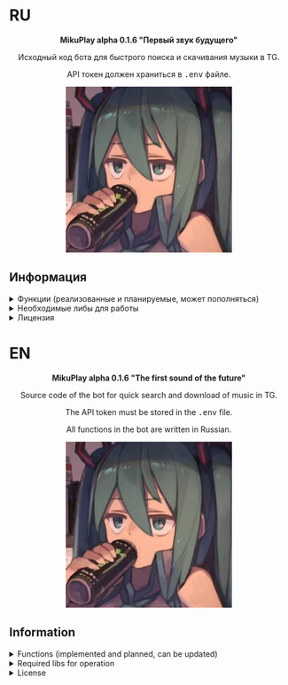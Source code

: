 # RU
<p align="center"><b>MikuPlay alpha 0.1.6 "Первый звук будущего"</b></p>
<p align="center">Исходный код бота для быстрого поиска и скачивания музыки в TG.</p>
<p align="center">API токен должен храниться в <tt>.env</tt> файле.</p>

<p align="center">
    <img src="/assets/ava.jpeg" width="300px" height="300px"/>
</p>

## Информация
<details>

<summary>Функции (реализованные и планируемые, может пополняться)</summary>

- [x] Inline-поиск треков;
- [x] Добавление аудио-файлов (вплоть до нескольких десятков или 100 штук за раз);
- [x] Замена аудио-файлов и их информации;
- [x] Редактирование сведений добавленного аудио-файла в БД (Исполнителя, название. Не меняет информацию в самом MP3 файле.);
- [x] Удаление трека из поисковой выдачи;
- [x] Добавление администраторов;
- [x] Разжалование администраторов;
- [ ] Создание личных плейлистов;
- [ ] Нейросеть с личностью Мику.

</details>
<details>

<summary>Необходимые либы для работы</summary>

1. `aiofiles`
2. `aiogram`
3. `aiohappyeyeballs`
4. `aiohttp`
5. `aiosignal`
6. `aiosqlite`
7. `annotated-types`
8. `attrs`
9. `certifi`
10. `frozenlist`
11. `fuzzywuzzy`
12. `greenlet`
13. `idna`
14. `Levenshtein`
15. `magic-filter`
16. `multidict`
17. `propcache=`
18. `pydantic`
19. `pydantic_core`
20. `python-dotenv`
21. `python-Levenshtein`
22. `RapidFuzz`
23. `SQLAlchemy`
24. `typing_extensions`
25. `yarl`

</details>
<details>

<summary>Лицензия</summary>

MIT License

Copyright (c) 2024 Meme Corp

Данная лицензия разрешает лицам, получившим копию данного программного обеспечения и сопутствующей документации (далее — Программное обеспечение), безвозмездно использовать Программное обеспечение без ограничений, включая неограниченное право на использование, копирование, изменение, слияние, публикацию, распространение, сублицензирование и/или продажу копий Программного обеспечения, а также лицам, которым предоставляется данное Программное обеспечение, при соблюдении следующих условий:

Указанное выше уведомление об авторском праве и данные условия должны быть включены во все копии или значимые части данного Программного обеспечения.

ДАННОЕ ПРОГРАММНОЕ ОБЕСПЕЧЕНИЕ ПРЕДОСТАВЛЯЕТСЯ «КАК ЕСТЬ», БЕЗ КАКИХ-ЛИБО ГАРАНТИЙ, ЯВНО ВЫРАЖЕННЫХ ИЛИ ПОДРАЗУМЕВАЕМЫХ, ВКЛЮЧАЯ ГАРАНТИИ ТОВАРНОЙ ПРИГОДНОСТИ, СООТВЕТСТВИЯ ПО ЕГО КОНКРЕТНОМУ НАЗНАЧЕНИЮ И ОТСУТСТВИЯ НАРУШЕНИЙ, НО НЕ ОГРАНИЧИВАЯСЬ ИМИ. НИ В КАКОМ СЛУЧАЕ АВТОРЫ ИЛИ ПРАВООБЛАДАТЕЛИ НЕ НЕСУТ ОТВЕТСТВЕННОСТИ ПО КАКИМ-ЛИБО ИСКАМ, ЗА УЩЕРБ ИЛИ ПО ИНЫМ ТРЕБОВАНИЯМ, В ТОМ ЧИСЛЕ, ПРИ ДЕЙСТВИИ КОНТРАКТА, ДЕЛИКТЕ ИЛИ ИНОЙ СИТУАЦИИ, ВОЗНИКШИМ ИЗ-ЗА ИСПОЛЬЗОВАНИЯ ПРОГРАММНОГО ОБЕСПЕЧЕНИЯ ИЛИ ИНЫХ ДЕЙСТВИЙ С ПРОГРАММНЫМ ОБЕСПЕЧЕНИЕМ.

</details>

# EN
<p align="center"><b>MikuPlay alpha 0.1.6 "The first sound of the future"</b></p>
<p align="center">Source code of the bot for quick search and download of music in TG.</p>
<p align="center">The API token must be stored in the <tt>.env</tt> file.</p>
<p align="center">All functions in the bot are written in Russian.</p>

<p align="center">
    <img src="/assets/ava.jpeg" width="300px" height="300px"/>
</p>

## Information
<details>

<summary>Functions (implemented and planned, can be updated)</summary>

- [x] Inline-search tracks;
- [x] Adding audio files (up to several dozen or 100 pieces at a time);
- [x] Replacing audio files and their information;
- [x] Edit information about the added audio file in the database (Artist, name. Doesn't change the information in the MP3 file itself.);
- [x] Deleting a track from the search results;
- [x] Adding administrators;
- [x] Deleting administrators;
- [ ] Creating personal playlists;
- [ ] AI with the Miku identity.

</details>
<details>

<summary>Required libs for operation</summary>

1. `aiofiles`
2. `aiogram`
3. `aiohappyeyeballs`
4. `aiohttp`
5. `aiosignal`
6. `aiosqlite`
7. `annotated-types`
8. `attrs`
9. `certifi`
10. `frozenlist`
11. `fuzzywuzzy`
12. `greenlet`
13. `idna`
14. `Levenshtein`
15. `magic-filter`
16. `multidict`
17. `propcache=`
18. `pydantic`
19. `pydantic_core`
20. `python-dotenv`
21. `python-Levenshtein`
22. `RapidFuzz`
23. `SQLAlchemy`
24. `typing_extensions`
25. `yarl`

</details>
<details>

<summary>License</summary>

MIT License

Copyright (c) 2024 Meme Corp

Permission is hereby granted, free of charge, to any person obtaining a copy
of this software and associated documentation files (the "Software"), to deal
in the Software without restriction, including without limitation the rights
to use, copy, modify, merge, publish, distribute, sublicense, and/or sell
copies of the Software, and to permit persons to whom the Software is
furnished to do so, subject to the following conditions:

The above copyright notice and this permission notice shall be included in all
copies or substantial portions of the Software.

THE SOFTWARE IS PROVIDED "AS IS", WITHOUT WARRANTY OF ANY KIND, EXPRESS OR
IMPLIED, INCLUDING BUT NOT LIMITED TO THE WARRANTIES OF MERCHANTABILITY,
FITNESS FOR A PARTICULAR PURPOSE AND NONINFRINGEMENT. IN NO EVENT SHALL THE
AUTHORS OR COPYRIGHT HOLDERS BE LIABLE FOR ANY CLAIM, DAMAGES OR OTHER
LIABILITY, WHETHER IN AN ACTION OF CONTRACT, TORT OR OTHERWISE, ARISING FROM,
OUT OF OR IN CONNECTION WITH THE SOFTWARE OR THE USE OR OTHER DEALINGS IN THE
SOFTWARE.

</details>
